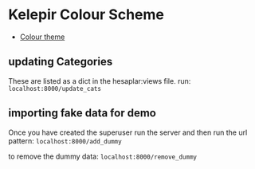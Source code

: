 

# Kelepir Colour Scheme
*  [Colour theme](https://coolors.co/a83279-3c6e71-70ae6e-beee62-f4743b) 

## updating Categories 
These are listed as a dict in the hesaplar:views file. run:
`localhost:8000/update_cats`

## importing fake data for demo
Once you have created the superuser run the server and then run the url pattern:
`localhost:8000/add_dummy`

to remove the dummy data:
`localhost:8000/remove_dummy`
